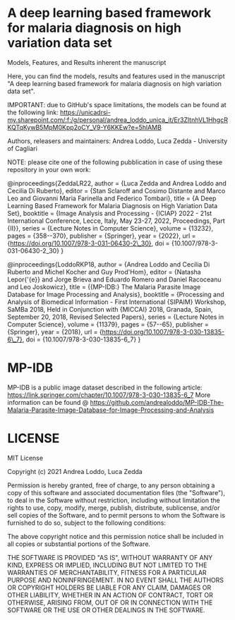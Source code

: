 # A deep learning based framework for malaria diagnosis on high variation data set

Models, Features, and Results inherent the manuscript 

Here, you can find the models, results and features used in the manuscript "A deep learning based framework for malaria diagnosis on high variation data set".

IMPORTANT: due to GitHub's space limitations, the models can be found at the following link: https://unicadrsi-my.sharepoint.com/:f:/g/personal/andrea_loddo_unica_it/Er3ZltnhVL1HhgcRKQTqKywB5MpM0Kpp2oCY_V9-Y6KKEw?e=5hlAMB

Authors, releasers and maintainers: Andrea Loddo, Luca Zedda - University of Cagliari

NOTE: please cite one of the following pubblication in case of using these repository in your own work:

@inproceedings{ZeddaLR22,
  author    = {Luca Zedda and
               Andrea Loddo and
               Cecilia Di Ruberto},
  editor    = {Stan Sclaroff and
               Cosimo Distante and
               Marco Leo and
               Giovanni Maria Farinella and
               Federico Tombari},
  title     = {A Deep Learning Based Framework for Malaria Diagnosis on High Variation
               Data Set},
  booktitle = {Image Analysis and Processing - {ICIAP} 2022 - 21st International
               Conference, Lecce, Italy, May 23-27, 2022, Proceedings, Part {II}},
  series    = {Lecture Notes in Computer Science},
  volume    = {13232},
  pages     = {358--370},
  publisher = {Springer},
  year      = {2022},
  url       = {https://doi.org/10.1007/978-3-031-06430-2\_30},
  doi       = {10.1007/978-3-031-06430-2\_30}
}



@inproceedings{LoddoRKP18,
  author    = {Andrea Loddo and
               Cecilia Di Ruberto and
               Michel Kocher and
               Guy Prod'Hom},
  editor    = {Natasha Lepor{\'{e}} and
               Jorge Brieva and
               Eduardo Romero and
               Daniel Racoceanu and
               Leo Joskowicz},
  title     = {{MP-IDB:} The Malaria Parasite Image Database for Image Processing
               and Analysis},
  booktitle = {Processing and Analysis of Biomedical Information - First International
               {SIPAIM} Workshop, SaMBa 2018, Held in Conjunction with {MICCAI} 2018,
               Granada, Spain, September 20, 2018, Revised Selected Papers},
  series    = {Lecture Notes in Computer Science},
  volume    = {11379},
  pages     = {57--65},
  publisher = {Springer},
  year      = {2018},
  url       = {https://doi.org/10.1007/978-3-030-13835-6\_7},
  doi       = {10.1007/978-3-030-13835-6\_7}
}

# MP-IDB
MP-IDB is a public image dataset described in the following article: https://link.springer.com/chapter/10.1007/978-3-030-13835-6_7 
More information can be found @ https://github.com/andrealoddo/MP-IDB-The-Malaria-Parasite-Image-Database-for-Image-Processing-and-Analysis

# LICENSE
MIT License

Copyright (c) 2021 Andrea Loddo, Luca Zedda

Permission is hereby granted, free of charge, to any person obtaining a copy of this software and associated documentation files (the "Software"), to deal in the Software without restriction, including without limitation the rights to use, copy, modify, merge, publish, distribute, sublicense, and/or sell copies of the Software, and to permit persons to whom the Software is furnished to do so, subject to the following conditions:

The above copyright notice and this permission notice shall be included in all copies or substantial portions of the Software.

THE SOFTWARE IS PROVIDED "AS IS", WITHOUT WARRANTY OF ANY KIND, EXPRESS OR IMPLIED, INCLUDING BUT NOT LIMITED TO THE WARRANTIES OF MERCHANTABILITY, FITNESS FOR A PARTICULAR PURPOSE AND NONINFRINGEMENT. IN NO EVENT SHALL THE AUTHORS OR COPYRIGHT HOLDERS BE LIABLE FOR ANY CLAIM, DAMAGES OR OTHER LIABILITY, WHETHER IN AN ACTION OF CONTRACT, TORT OR OTHERWISE, ARISING FROM, OUT OF OR IN CONNECTION WITH THE SOFTWARE OR THE USE OR OTHER DEALINGS IN THE SOFTWARE.
